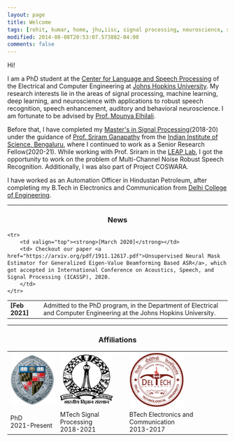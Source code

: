 ```yaml
---
layout: page
title: Welcome
tags: [rohit, kumar, home, jhu,iisc, signal processing, neuroscience, speech processing, auditory neuroscience, graduate]
modified: 2014-08-08T20:53:07.573882-04:00
comments: false
---
```


Hi!

I am a PhD student at the [Center for Language and Speech Processing](https://www.clsp.jhu.edu/) of the Electrical and Computer Engineering at [Johns Hopkins University](https://www.jhu.edu/). My research interests lie in the areas of signal processing, machine learning, deep learning, and neuroscience with applications to robust speech recognition, speech enhancement, auditory and behavioral neuroscience. I am fortunate to be advised by [Prof. Mounya Elhilali](http://www.cs.cmu.edu/~fmetze/interACT/Home.html).


Before that, I have completed my [Master's in Signal Processing](https://ece.iisc.ac.in/)(2018-20) under the guidance of [Prof. Sriram Ganapathy](http://www.leap.ee.iisc.ac.in/sriram/) from the [Indian Institute of Science, Bengaluru](https://iisc.ac.in/), where I continued to work as a Senior Research Fellow(2020-21). While working with Prof. Sriram in the [LEAP Lab](http://leap.ee.iisc.ac.in/), I got the opportunity to work on the problem of Multi-Channel Noise Robust Speech Recognition. Additionally, I was also part of Project COSWARA.

I have worked as an Automation Officer in Hindustan Petroleum, after completing my B.Tech in Electronics and Communication from [Delhi College of Engineering](http://www.dtu.ac.in/).


----

<h3 align="center">News</h3>
<table class='news-table'>
    <col width="15%">
    <col width="85%">
    <tr>
        <td valign="top"><strong>[Feb 2021]</strong></td>
        <td> Admitted to the PhD program, in the Department of Electrical and Computer Engineering at the Johns Hopkins University.
        </td>
    </tr>

    <tr>
        <td valign="top"><strong>[March 2020]</strong></td>
        <td> Checkout our paper <a href="https://arxiv.org/pdf/1911.12617.pdf">Unsupervised Neural Mask Estimator for Generalized Eigen-Value Beamforming Based ASR</a>, which got accepted in International Conference on Acoustics, Speech, and Signal Processing (ICASSP), 2020.
        </td>
    </tr>

</table>

----

<h3 align="center">Affiliations</h3>
<table align="center" class='affl-pic'>
    <tr>
        <td>
            <a href="https://www.jhu.edu/">
            <img src="/images/jhu_logo.png" width="115" height="115"></a>
        </td>
        <td>
            <a href="https://iisc.ac.in/">
            <img src="/images/iisc_logo.png" width="120" height="120"></a>
        </td>
        <td>
            <a href="http://www.dtu.ac.in/">
            <img src="/images/dtu_logo.png" width="125" height="125"></a>
        </td>
    <tr>
    <tr>
        <td>PhD<br>2021-Present</td>
        <td>MTech Signal Processing<br>2018-2021</td>
        <td>BTech Electronics and Communication<br>2013-2017</td>
    </tr>
    </tr>
    </tr>

</table>
